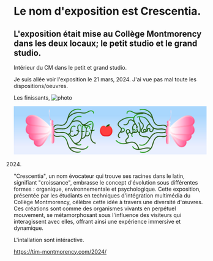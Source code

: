 # Le nom d'exposition est Crescentia.

## L'exposition était mise au Collège Montmorency dans les deux locaux; le petit studio et le grand studio.
Intérieur du CM dans le petit et grand studio.

Je suis allée voir l'exposition le 21 mars, 2024.
J'ai vue pas mal toute les dispositions/oeuvres.
 
Les finissants, 
![photo](media/crescentia.png)

![photo](media/Effet-papillon.png)

2024.
<p>"Crescentia", un nom évocateur qui trouve ses racines dans le latin, signifiant "croissance", embrasse le concept d'évolution sous différentes formes : organique, environnementale et psychologique. Cette exposition, présentée par les étudiants en techniques d'intégration multimédia du Collège Montmorency, célèbre cette idée à travers une diversité d'œuvres. Ces créations sont comme des organismes vivants en perpétuel mouvement, se métamorphosant sous l'influence des visiteurs qui interagissent avec elles, offrant ainsi une expérience immersive et dynamique. </p>

L'intallation sont intéractive.









https://tim-montmorency.com/2024/
